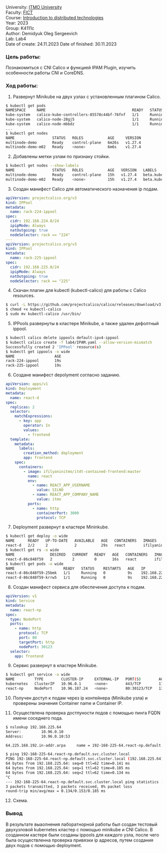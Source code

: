University: [ITMO University](https://itmo.ru/ru/)  
Faculty: [FICT](https://fict.itmo.ru)    
Course: [Introduction to distributed technologies](https://github.com/itmo-ict-faculty/introduction-to-distributed-technologies)     
Year: 2023  
Group: K4111c  
Author: Demidyuk Oleg Sergeevich  
Lab: Lab4  
Date of create: 24.11.2023 
Date of finished: 30.11.2023

### Цель работы:

Познакомиться с CNI Calico и функцией IPAM Plugin, изучить особенности работы CNI и CoreDNS.

### Ход работы:

1. Развернут Minikube на двух узлах с установленным плагином Calico.

```bash
$ kubectl get pods 
NAMESPACE     NAME                                       READY   STATUS    RESTARTS        AGE
kube-system   calico-kube-controllers-85578c44bf-76fnf   1/1     Running   1 (5m43s ago)   5m59s
kube-system   calico-node-28gj5                          1/1     Running   0               5m55s
kube-system   calico-node-mbbdz                          1/1     Running   0               5m59s
...
$ kubectl get nodes
NAME                 STATUS   ROLES           AGE     VERSION
multinode-demo       Ready    control-plane   6m26s   v1.27.4
multinode-demo-m02   Ready    <none>          6m6s    v1.27.4
```

2. Добавлены метки узлам по признаку стойки.

```bash
$ kubectl get nodes --show-labels
NAME                 STATUS   ROLES           AGE   VERSION   LABELS
multinode-demo       Ready    control-plane   15h   v1.27.4   beta.kubernetes.io/arch=amd64...,rack=225
multinode-demo-m02   Ready    <none>          15h   v1.27.4   beta.kubernetes.io/arch=amd64...,rack=224
```
3. Создан манифест Calico для автоматического назначения ip подам.

```yaml
apiVersion: projectcalico.org/v3
kind: IPPool
metadata:
  name: rack-224-ippool
spec:
  cidr: 192.168.224.0/24
  ipipMode: Always
  natOutgoing: true
  nodeSelector: rack == "224"
---
apiVersion: projectcalico.org/v3
kind: IPPool
metadata:
  name: rack-225-ippool
spec:
  cidr: 192.168.225.0/24
  ipipMode: Always
  natOutgoing: true
  nodeSelector: rack == "225"
```

4. Скачан плагин для kubectl (kubectl-calico) для работы с Calico resources.

```bash
$ curl -L https://github.com/projectcalico/calico/releases/download/v3.26.3/calicoctl-linux-amd64 -o kubectl-calico
$ chmod +x kubectl-calico
$ sudo mv kubectl-calico /usr/bin/
```

5. IPPools развернуты в кластере Minikube, а также удален дефолтный ippool.

```bash
$ kubectl calico delete ippools default-ipv4-ippool
$ kubectl calico create -f lab4/IPAM.yaml --allow-version-mismatch
Successfully created 2 'IPPool' resource(s)
$ kubectl get ippools -o wide
NAME                  AGE
rack-224-ippool       19s
rack-225-ippool       19s
```

6. Создане манифест depolyment согласно заданию.

```yaml
apiVersion: apps/v1
kind: Deployment
metadata:
  name: react-d
spec:
  replicas: 2
  selector:
    matchExpressions:
      - key: app
        operator: In
        values:
          - frontend
  template:
    metadata:
      labels:
        creation_method: deployment
        app: frontend
    spec:
      containers:
        - image: ifilyaninitmo/itdt-contained-frontend:master
          name: react
          env:
            - name: REACT_APP_USERNAME
              value: SILNO
            - name: REACT_APP_COMPANY_NAME
              value: itmo
          ports:
            - name: http
              containerPort: 3000
              protocol: TCP
```

7. Deployment развернут в кластере Mininkube.

```bash
$ kubectl get deploy -o wide
NAME      READY   UP-TO-DATE   AVAILABLE   AGE   CONTAINERS   IMAGES                                         SELECTOR
react-d   2/2     2            2           29s   react        ifilyaninitmo/itdt-contained-frontend:master   app in (frontend)
$ kubectl get rs -o wide
NAME                DESIRED   CURRENT   READY   AGE   CONTAINERS   IMAGES                                         SELECTOR
react-d-86c848f59   2         2         0       16s   react        ifilyaninitmo/itdt-contained-frontend:master   app in (frontend),pod-template-hash=86c848f59
$ kubectl get pods -o wide
NAME                      READY   STATUS    RESTARTS   AGE   IP                NODE                 NOMINATED NODE   READINESS GATES
react-d-86c848f59-25bmk   1/1     Running   0          9s    192.168.225.64    multinode-demo       <none>           <none>
react-d-86c848f59-krrw5   1/1     Running   0          9s    192.168.224.196   multinode-demo-m02   <none>           <none>
```

8. Создан манифест сервиса для обеспечения доступа к подам.

```yaml
apiVersion: v1
kind: Service
metadata:
  name: react-np
spec:
  type: NodePort
  ports:
    - name: http
      protocol: TCP
      port: 80
      targetPort: http
      nodePort: 30123
  selector:
    app: frontend
```

9. Сервис развернут в кластере Minikube.

```bash
$ kubectl get service -o wide
NAME         TYPE        CLUSTER-IP     EXTERNAL-IP   PORT(S)        AGE   SELECTOR
kubernetes   ClusterIP   10.96.0.1      <none>        443/TCP        17h   <none>
react-np     NodePort    10.96.187.24   <none>        80:30123/TCP   13s   app=frontend
```

10. Получен доступ к подам через ip контейнера (Minikube узла) и проверены значения Container name и Container IP.



11. Осуществлена проверка достпуности подов с помощью пинга FQDN имени соседнего пода.

```bash
$ nslookup 192.168.225.64
Server:         10.96.0.10
Address:        10.96.0.10:53

64.225.168.192.in-addr.arpa     name = 192-168-225-64.react-np.default.svc.cluster.local

$ ping 192-168-225-64.react-np.default.svc.cluster.local
PING 192-168-225-64.react-np.default.svc.cluster.local (192.168.225.64): 56 data bytes
64 bytes from 192.168.225.64: seq=0 ttl=62 time=0.141 ms
64 bytes from 192.168.225.64: seq=1 ttl=62 time=0.185 ms
64 bytes from 192.168.225.64: seq=2 ttl=62 time=0.134 ms
^C
--- 192-168-225-64.react-np.default.svc.cluster.local ping statistics ---
3 packets transmitted, 3 packets received, 0% packet loss
round-trip min/avg/max = 0.134/0.153/0.185 ms
```

12. Схема.



### Вывод

В результате выаолнения лаборатнорной работы был создан тестовый двухузловой kubernetes кластер с помощью minikube и CNI Calico. В созданном кастере были созданы ippools для каждого узла, после чего была осуществленна проверка привязки ip адресов, путем создания двух подов с помощью deployment.

